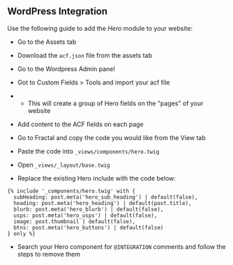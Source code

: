 ## WordPress Integration

Use the following guide to add the *Hero* module to your website:

- Go to the Assets tab

- Download the `acf.json` file from the assets tab 

- Go to the Wordpress Admin panel

- Got to Custom Fields > Tools and import your acf file
- - This will create a group of Hero fields on the "pages" of your website

- Add content to the ACF fields on each page

- Go to Fractal and copy the code you would like from the View tab

- Paste the code into `_views/components/hero.twig`

- Open `_views/_layout/base.twig`

- Replace the existing Hero include with the code below:
```
{% include '_components/hero.twig' with { 
  subHeading: post.meta('hero_sub_heading') | default(false),
  heading: post.meta('hero_heading') | default(post.title),
  blurb: post.meta('hero_blurb') | default(false),
  usps: post.meta('hero_usps') | default(false),
  image: post.thumbnail | default(false),
  btns: post.meta('hero_buttons') | default(false)
} only %}
```

- Search your Hero component for `@INTEGRATION` comments and follow the steps to remove them
